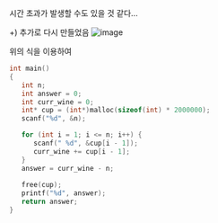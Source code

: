 시간 초과가 발생할 수도 있을 것 같다...

+) 추가로 다시 만들었음
![image](https://user-images.githubusercontent.com/91876894/200901797-65c607f0-b11a-4291-9054-456437d3db19.png)

위의 식을 이용하여
```C
int main()
{
   int n;
   int answer = 0;
   int curr_wine = 0;
   int* cup = (int*)malloc(sizeof(int) * 2000000);
   scanf("%d", &n);

   for (int i = 1; i <= n; i++) {
      scanf(" %d", &cup[i - 1]);
      curr_wine += cup[i - 1];
   }
   answer = curr_wine - n;  
   
   free(cup);
   printf("%d", answer);
   return answer;
}
```
